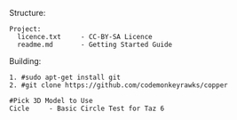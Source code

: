 Structure:

```shell
Project:
  licence.txt     - CC-BY-SA Licence
  readme.md       - Getting Started Guide
```

Building:

```shell
1. #sudo apt-get install git
2. #git clone https://github.com/codemonkeyrawks/copper

#Pick 3D Model to Use
Cicle     - Basic Circle Test for Taz 6
```

